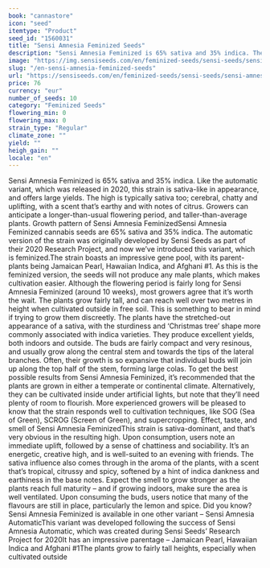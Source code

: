 ```yaml
---
book: "cannastore"
icon: "seed"
itemtype: "Product"
seed_id: "1560031"
title: "Sensi Amnesia Feminized Seeds"
description: "Sensi Amnesia Feminized is 65% sativa and 35% indica. The plants produce big yields, and a cerebral, chatty high. Their scent is citrussy and earthy."
image: "https://img.sensiseeds.com/en/feminized-seeds/sensi-seeds/sensi-amnesia-feminized-image.png"
slug: "/en-sensi-amnesia-feminized-seeds"
url: "https://sensiseeds.com/en/feminized-seeds/sensi-seeds/sensi-amnesia-feminized?a_aid=cannastore"
price: 76
currency: "eur"
number_of_seeds: 10
category: "Feminized Seeds"
flowering_min: 0
flowering_max: 0
strain_type: "Regular"
climate_zone: ""
yield: ""
heigh_gain: ""
locale: "en"
---
```

Sensi Amnesia Feminized is 65% sativa and 35% indica. Like the automatic variant, which was released in 2020, this strain is sativa-like in appearance, and offers large yields. The high is typically sativa too; cerebral, chatty and uplifting, with a scent that’s earthy and with notes of citrus. Growers can anticipate a longer-than-usual flowering period, and taller-than-average plants. Growth pattern of Sensi Amnesia FeminizedSensi Amnesia Feminized cannabis seeds are 65% sativa and 35% indica. The automatic version of the strain was originally developed by Sensi Seeds as part of their 2020 Research Project, and now we’ve introduced this variant, which is feminized.The strain boasts an impressive gene pool, with its parent-plants being Jamaican Pearl, Hawaiian Indica, and Afghani #1. As this is the feminized version, the seeds will not produce any male plants, which makes cultivation easier. Although the flowering period is fairly long for Sensi Amnesia Feminized (around 10 weeks), most growers agree that it’s worth the wait. The plants grow fairly tall, and can reach well over two metres in height when cultivated outside in free soil. This is something to bear in mind if trying to grow them discreetly. The plants have the stretched-out appearance of a sativa, with the sturdiness and ‘Christmas tree’ shape more commonly associated with indica varieties. They produce excellent yields, both indoors and outside. The buds are fairly compact and very resinous, and usually grow along the central stem and towards the tips of the lateral branches. Often, their growth is so expansive that individual buds will join up along the top half of the stem, forming large colas. To get the best possible results from Sensi Amnesia Feminized, it’s recommended that the plants are grown in either a temperate or continental climate. Alternatively, they can be cultivated inside under artificial lights, but note that they’ll need plenty of room to flourish. More experienced growers will be pleased to know that the strain responds well to cultivation techniques, like SOG (Sea of Green), SCROG (Screen of Green), and supercropping. Effect, taste, and smell of Sensi Amnesia FeminizedThis strain is sativa-dominant, and that’s very obvious in the resulting high. Upon consumption, users note an immediate uplift, followed by a sense of chattiness and sociability. It’s an energetic, creative high, and is well-suited to an evening with friends. The sativa influence also comes through in the aroma of the plants, with a scent that’s tropical, citrussy and spicy, softened by a hint of indica dankness and earthiness in the base notes. Expect the smell to grow stronger as the plants reach full maturity – and if growing indoors, make sure the area is well ventilated. Upon consuming the buds, users notice that many of the flavours are still in place, particularly the lemon and spice. Did you know? Sensi Amnesia Feminized is available in one other variant – Sensi Amnesia AutomaticThis variant was developed following the success of Sensi Amnesia Automatic, which was created during Sensi Seeds’ Research Project for 2020It has an impressive parentage – Jamaican Pearl, Hawaiian Indica and Afghani #1The plants grow to fairly tall heights, especially when cultivated outside
